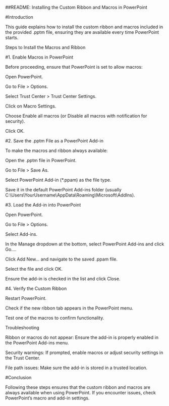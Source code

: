 ##README: Installing the Custom Ribbon and Macros in PowerPoint

#Introduction

This guide explains how to install the custom ribbon and macros included in the provided .pptm file, ensuring they are available every time PowerPoint starts.

Steps to Install the Macros and Ribbon

#1. Enable Macros in PowerPoint

Before proceeding, ensure that PowerPoint is set to allow macros:

Open PowerPoint.

Go to File > Options.

Select Trust Center > Trust Center Settings.

Click on Macro Settings.

Choose Enable all macros (or Disable all macros with notification for security).

Click OK.

#2. Save the .pptm File as a PowerPoint Add-in

To make the macros and ribbon always available:

Open the .pptm file in PowerPoint.

Go to File > Save As.

Select PowerPoint Add-in (*.ppam) as the file type.

Save it in the default PowerPoint Add-ins folder (usually C:\Users\YourUsername\AppData\Roaming\Microsoft\AddIns\).

#3. Load the Add-in into PowerPoint

Open PowerPoint.

Go to File > Options.

Select Add-ins.

In the Manage dropdown at the bottom, select PowerPoint Add-ins and click Go....

Click Add New... and navigate to the saved .ppam file.

Select the file and click OK.

Ensure the add-in is checked in the list and click Close.

#4. Verify the Custom Ribbon

Restart PowerPoint.

Check if the new ribbon tab appears in the PowerPoint menu.

Test one of the macros to confirm functionality.

Troubleshooting

Ribbon or macros do not appear: Ensure the add-in is properly enabled in the PowerPoint Add-ins menu.

Security warnings: If prompted, enable macros or adjust security settings in the Trust Center.

File path issues: Make sure the add-in is stored in a trusted location.

#Conclusion

Following these steps ensures that the custom ribbon and macros are always available when using PowerPoint. If you encounter issues, check PowerPoint’s macro and add-in settings.
